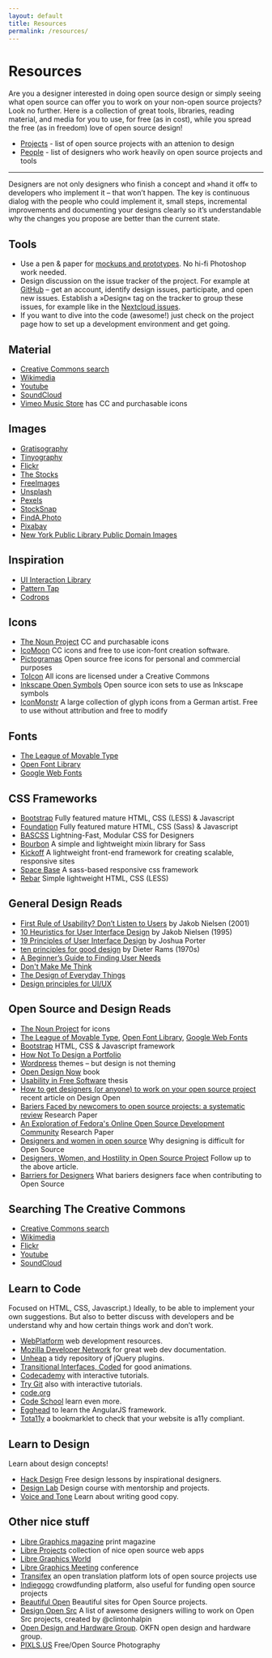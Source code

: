 ```yaml
---
layout: default
title: Resources
permalink: /resources/
---
```


# Resources

Are you a designer interested in doing open source design or simply seeing what open source can offer you to work on your non-open source projects? Look no further. Here is a collection of great tools, libraries, reading material, and media for you to use, for free (as in cost), while you spread the free (as in freedom) love of open source design!

- [Projects](/resources/projects/) - list of open source projects with an 
attenion to design
- [People](/resources/people/) - list of designers who work heavily on open 
source projects and tools  

---

Designers are not only designers who finish a concept and »hand it off« to 
developers who implement it – that won’t happen. The key is continuous dialog 
with the people who could implement it, small steps, incremental improvements 
and documenting your designs clearly so it’s understandable why the changes you 
propose are better than the current state.


## Tools

* Use a pen & paper for [mockups and 
prototypes](http://alistapart.com/article/paperprototyping). No hi-fi Photoshop 
work needed.
* Design discussion on the issue tracker of the project. For example at 
[GitHub](http://github.com) – get an account, identify design issues, 
participate, and open new issues. Establish a »Design« tag on the tracker to 
group these issues, for example like in the [Nextcloud 
issues](https://github.com/nextcloud/core/issues?labels=Design).
* If you want to dive into the code (awesome!) just check on the project page 
how to set up a development environment and get going.


## Material

* [Creative Commons search](http://search.creativecommons.org)
* [Wikimedia](https://commons.wikimedia.org/wiki/Main_Page)
* [Youtube](https://www.youtube.com/creativecommons)
* [SoundCloud](http://soundcloud.com/creativecommons)
* [Vimeo Music Store](https://vimeo.com/musicstore) has CC and purchasable 
icons


## Images

* [Gratisography](http://www.gratisography.com/)
* [Tinyography](http://www.tinyography.com/)
* [Flickr](https://flickr.com/creativecommons/)
* [The Stocks](http://thestocks.im/)
* [FreeImages](http://www.freeimages.com/)
* [Unsplash](https://unsplash.com/)
* [Pexels](http://www.pexels.com/)
* [StockSnap](https://stocksnap.io/)
* [FindA.Photo](http://finda.photo/)
* [Pixabay](http://pixabay.com/)
* [New York Public Library Public Domain 
Images](http://www.nypl.org/research/collections/digital-collections/public-domain?hspace=331354)


## Inspiration

* [UI Interaction Library](http://useyourinterface.com/)
* [Pattern Tap](http://patterntap.com/)
* [Codrops](http://tympanus.net/codrops/)

## Icons

* [The Noun Project](http://thenounproject.com) CC and purchasable icons
* [IcoMoon](http://icomoon.io/) CC icons and free to use icon-font creation 
software.
* [Pictogramas](http://github.com/adrianmg/pictogramas) Open source free icons 
for personal and commercial purposes
* [ToIcon](http://www.toicon.com/) All icons are licensed under a Creative 
Commons
* [Inkscape Open Symbols](https://github.com/Xaviju/inkscape-open-symbols) Open 
source icon sets to use as Inkscape symbols
* [IconMonstr](http://iconmonstr.com/) A large collection of glyph icons from a 
German artist. Free to use without attribution and free to modify


## Fonts

* [The League of Movable Type](https://www.theleagueofmoveabletype.com/)
* [Open Font Library](http://openfontlibrary.org)
* [Google Web Fonts](http://google.com/fonts)


## CSS Frameworks

* [Bootstrap](http://getbootstrap.com) Fully featured mature HTML, CSS (LESS) & 
Javascript
* [Foundation](http://foundation.zurb.com) Fully featured mature HTML, CSS 
(Sass) & Javascript
* [BASCSS](http://www.basscss.com/) Lightning-Fast, Modular CSS for Designers
* [Bourbon](http://bourbon.io/) A simple and lightweight mixin library for Sass
* [Kickoff](http://tmwagency.github.io/kickoff/) A lightweight front-end 
framework for creating scalable, responsive sites
* [Space Base](http://spacebase.space150.com/) A sass-based responsive css 
framework
* [Rebar](http://github.com/brennannovak/rebar) Simple lightweight HTML, CSS 
(LESS)


## General Design Reads
* [First Rule of Usability? Don’t Listen to 
Users](http://www.nngroup.com/articles/first-rule-of-usability-dont-listen-to-users/) 
by Jakob Nielsen (2001)
* [10 Heuristics for User Interface 
Design](http://www.nngroup.com/articles/ten-usability-heuristics/) by Jakob 
Nielsen (1995)
* [19 Principles of User Interface 
Design](http://bokardo.com/principles-of-user-interface-design/) by Joshua 
Porter
* [ten principles for good design](https://www.vitsoe.com/gb/about/good-design) 
by Dieter Rams (1970s)
* [A Beginner’s Guide to Finding User 
Needs](http://jdittrich.github.io/userNeedResearchBook/)
* [Don't Make Me 
Think](http://www.amazon.com/Dont-Make-Me-Think-Usability/dp/0321344758/ref=sr_1_1?s=books&ie=UTF8&qid=1371607999&sr=1-1&keywords=don%27t+make+me+think)
* [The Design of Everyday 
Things](http://www.amazon.com/Design-Everyday-Things-Donald-Norman/dp/0465067107/ref=sr_1_1?s=books&ie=UTF8&qid=1371607869&sr=1-1&keywords=the+design+of+everyday+things)
* [Design principles for UI/UX](http://learndesignprinciples.com/)


## Open Source and Design Reads

* [The Noun Project](http://thenounproject.com) for icons
* [The League of Movable Type](https://www.theleagueofmoveabletype.com/), [Open 
Font Library](http://openfontlibrary.org), [Google Web 
Fonts](http://google.com/fonts)
* [Bootstrap](http://getbootstrap.com) HTML, CSS & Javascript framework
* [How Not To Design a 
Portfolio](http://www.alexcornell.com/the-worst-portfolio-ever/)
* [Wordpress](http://wordpress.org) themes – but design is not theming
* [Open Design Now](http://opendesignnow.org/) book
* [Usability in Free Software](http://jancborchardt.net/usability-in-free-software) thesis
* [How to get designers (or anyone) to work on your open source 
project](http://designopen.org/articles/import-designers/) recent article on 
Design Open
* [Bariers Faced by newcomers to open source projects: a systematic 
review](http://www.academia.edu/6537077/Barriers_faced_by_newcomers_to_open_source_projects_a_systematic_review) 
Research Paper
* [An Exploration of Fedora's Online Open Source Development 
Community](https://www.academia.edu/4303779/An_Exploration_of_Fedora_s_Online_Open_Source_Development_Community) 
Research Paper
* [Designers and women in open 
source](http://old.vi.to/designers-and-women-in-open-source.html) Why designing 
is difficult for Open Source
* [Designers, Women, and Hostility in Open Source 
Project](http://smarterware.org/7550/designers-women-and-hostility-in-open-source) 
Follow up to the above article.
* [Barriers for 
Designers](http://designopen.org/articles/barriers-for-designers/) What bariers 
designers face when contributing to Open Source

## Searching The Creative Commons
* [Creative Commons search](http://search.creativecommons.org)
* [Wikimedia](https://commons.wikimedia.org/wiki/Main_Page)
* [Flickr](https://flickr.com/creativecommons/)
* [Youtube](https://www.youtube.com/creativecommons)
* [SoundCloud](http://soundcloud.com/creativecommons)

## Learn to Code

Focused on HTML, CSS, Javascript.) Ideally, to be able to implement your own 
suggestions. But also to better discuss with developers and be understand why 
and how certain things work and don’t work.

* [WebPlatform](http://www.webplatform.org/) web development resources.
* [Mozilla Developer Network](https://developer.mozilla.org/) for great web dev 
documentation.
* [Unheap](http://www.unheap.com/) a tidy repository of jQuery plugins.
* [Transitional Interfaces, 
Coded](http://css-tricks.com/transitional-interfaces-coded/) for good 
animations.
* [Codecademy](http://www.codecademy.com/) with interactive tutorials.
* [Try Git](http://try.github.io/) also with interactive tutorials.
* [code.org](http://code.org/)
* [Code School](https://www.codeschool.com/) learn even more.
* [Egghead](http://egghead.io/) to learn the AngularJS framework.
* [Tota11y](https://github.com/Khan/tota11y) a bookmarklet to check that your 
website is a11y compliant.


## Learn to Design

Learn about design concepts!

* [Hack Design](https://hackdesign.org/) Free design lessons by inspirational 
designers.
* [Design Lab](http://trydesignlab.com/) Design course with mentorship and 
projects.
* [Voice and Tone](http://voiceandtone.com/) Learn about writing good copy.


## Other nice stuff

* [Libre Graphics magazine](http://libregraphicsmag.com/) print magazine
* [Libre Projects](http://libreprojects.net) collection of nice open source web 
apps
* [Libre Graphics World](http://libregraphicsworld.org/)
* [Libre Graphics Meeting](http://libregraphicsmeeting.org/) conference
* [Transifex](https://www.transifex.com/connect/projects/) an open translation 
platform lots of open source projects use
* [Indiegogo](http://www.indiegogo.com/) crowdfunding platform, also useful for 
funding open source projects
* [Beautiful Open](http://beautifulopen.com) Beautiful sites for Open Source 
projects.
* [Design Open Src](http://designopensrc.com/index.html#/) A list of awesome 
designers willing to work on Open Src projects, created by @clintonhalpin
* [Open Design and Hardware Group](http://design.okfn.org/). OKFN open design 
and hardware group.
* [PIXLS.US](https://pixls.us) Free/Open Source Photography

